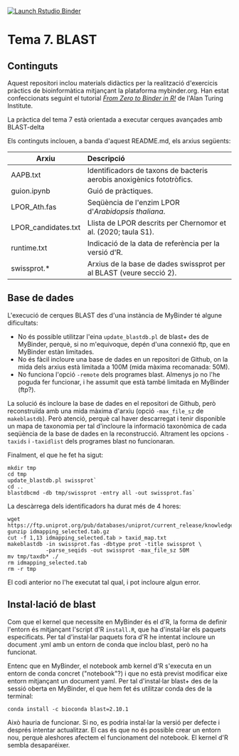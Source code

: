   <!-- badges: start -->
  [![Launch Rstudio Binder](http://mybinder.org/badge_logo.svg)](https://mybinder.org/v2/gh/IgnasiLucas/T7_BLAST/soca?urlpath=lab)
  <!-- badges: end -->

# Tema 7. BLAST

## Continguts

Aquest repositori inclou materials didàctics per la realització d'exercicis pràctics
de bioinformàtica mitjançant la plataforma mybinder.org. Han estat confeccionats
seguint el tutorial [*From Zero to Binder in R!*](https://github.com/alan-turing-institute/the-turing-way/blob/master/workshops/boost-research-reproducibility-binder/workshop-presentations/zero-to-binder-r.md)
de l'Alan Turing Institute.

La pràctica del tema 7 està orientada a executar cerques avançades amb BLAST-delta

Els continguts inclouen, a banda d'aquest README.md, els arxius següents:

| Arxiu                | Descripció                                                            | 
| -------------------- |:--------------------------------------------------------------------- |
| AAPB.txt             | Identificadors de taxons de bacteris aerobis anoxigènics fototròfics. |
| guion.ipynb          | Guió de pràctiques.                                                   |
| LPOR_Ath.fas         | Seqüència de l'enzim LPOR d'*Arabidopsis thaliana*.                   |
| LPOR_candidates.txt  | Llista de LPOR descrits per Chernomor et al. (2020; taula S1).        |
| runtime.txt          | Indicació de la data de referència per la versió d'R.                 |
| swissprot.*          | Arxius de la base de dades swissprot per al BLAST (veure secció 2).   |

## Base de dades

L'execució de cerques BLAST des d'una instància de MyBinder té algune dificultats:

- No és possible utilitzar l'eina `update_blastdb.pl` de blast+ des de MyBinder,
  perquè, si no m'equivoque, depén d'una connexió ftp, que en MyBinder estàn limitades.
- No és fàcil incloure una base de dades en un repositori de Github, on la mida dels
  arxius està limitada a 100M (mida màxima recomanada: 50M).
- No funciona l'opció `-remote` dels programes blast. Almenys jo no l'he poguda fer
  funcionar, i he assumit que està també limitada en MyBinder (ftp?).

La solució és incloure la base de dades en el repositori de Github, però reconstruïda
amb una mida màxima d'arxiu (opció `-max_file_sz` de `makeblastdb`). Però atenció, perquè
cal haver descarregat i tenir disponible un mapa de taxonomia per tal d'incloure la
informació taxonòmica de cada seqüència de la base de dades en la reconstrucció. Altrament
les opcions `-taxids` i `-taxidlist` dels programes blast no funcionaran.

Finalment, el que he fet ha sigut:

```
mkdir tmp
cd tmp
update_blastdb.pl swissprot`
cd ..
blastdbcmd -db tmp/swissprot -entry all -out swissprot.fas`
```

La descàrrega dels identificadors ha durat més de 4 hores:

```
wget https://ftp.uniprot.org/pub/databases/uniprot/current_release/knowledgebase/idmapping/idmapping_selected.tab.gz
gunzip idmapping_selected.tab.gz
cut -f 1,13 idmapping_selected.tab > taxid_map.txt
makeblastdb -in swissprot.fas -dbtype prot -title swissprot \
            -parse_seqids -out swissprot -max_file_sz 50M
mv tmp/taxdb* ./
rm idmapping_selected.tab
rm -r tmp
```

El codi anterior no l'he executat tal qual, i pot incloure algun error.

## Instal·lació de blast

Com que el kernel que necessite en MyBinder és el d'R, la forma de definir l'entorn
és mitjançant l'script d'R `install.R`, que ha d'instal·lar els paquets especificats.
Per tal d'instal·lar paquets fora d'R he intentat incloure un document .yml amb un
entorn de conda que inclou blast, però no ha funcionat.

Entenc que en MyBinder, el notebook amb kernel d'R s'executa en un entorn de conda
concret ("notebook"?) i que no està previst modificar eixe entorn mitjançant un
document yaml. Per tal d'instal·lar blast+ des de la sessió oberta en MyBinder,
el que hem fet és utilitzar conda des de la terminal:

`conda install -c bioconda blast=2.10.1`

Això hauria de funcionar. Si no, es podria instal·lar la versió per defecte i
després intentar actualitzar. El cas és que no és possible crear un entorn nou,
perquè aleshores afectem el funcionament del notebook. El kernel d'R sembla
desaparéixer.

